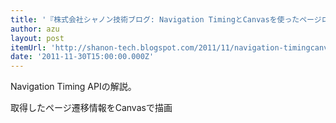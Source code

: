 ```yaml
---
title: '『株式会社シャノン技術ブログ: Navigation TimingとCanvasを使ったページロード時間の可視化』'
author: azu
layout: post
itemUrl: 'http://shanon-tech.blogspot.com/2011/11/navigation-timingcanvas.html'
date: '2011-11-30T15:00:00.000Z'
---
```

Navigation Timing APIの解説。

取得したページ遷移情報をCanvasで描画
